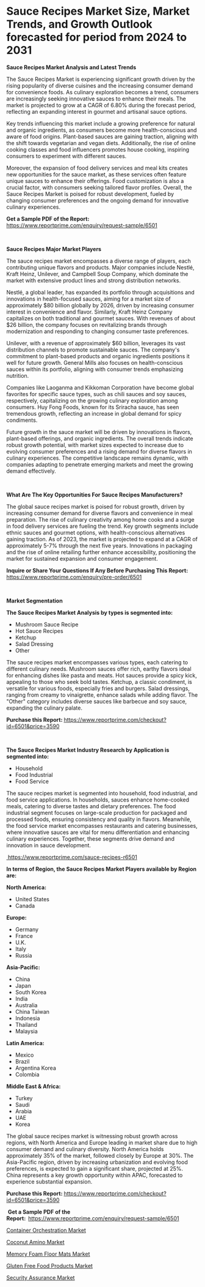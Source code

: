<p><h1>Sauce Recipes Market Size, Market Trends, and Growth Outlook forecasted for period from 2024 to 2031</h1></p><p><strong>Sauce Recipes Market Analysis and Latest Trends</strong></p>
<p><p>The Sauce Recipes Market is experiencing significant growth driven by the rising popularity of diverse cuisines and the increasing consumer demand for convenience foods. As culinary exploration becomes a trend, consumers are increasingly seeking innovative sauces to enhance their meals. The market is projected to grow at a CAGR of 6.80% during the forecast period, reflecting an expanding interest in gourmet and artisanal sauce options.</p><p>Key trends influencing this market include a growing preference for natural and organic ingredients, as consumers become more health-conscious and aware of food origins. Plant-based sauces are gaining traction, aligning with the shift towards vegetarian and vegan diets. Additionally, the rise of online cooking classes and food influencers promotes house cooking, inspiring consumers to experiment with different sauces.</p><p>Moreover, the expansion of food delivery services and meal kits creates new opportunities for the sauce market, as these services often feature unique sauces to enhance their offerings. Food customization is also a crucial factor, with consumers seeking tailored flavor profiles. Overall, the Sauce Recipes Market is poised for robust development, fueled by changing consumer preferences and the ongoing demand for innovative culinary experiences.</p></p>
<p><strong>Get a Sample PDF of the Report:&nbsp;</strong> <a href="https://www.reportprime.com/enquiry/request-sample/6501?utm_campaign=34&utm_medium=2&utm_source=Github&utm_content=ia&utm_term=15112024&utm_id=sauce-recipes">https://www.reportprime.com/enquiry/request-sample/6501</a></p>
<p>&nbsp;</p>
<p><strong>Sauce Recipes Major Market Players</strong></p>
<p><p>The sauce recipes market encompasses a diverse range of players, each contributing unique flavors and products. Major companies include Nestlé, Kraft Heinz, Unilever, and Campbell Soup Company, which dominate the market with extensive product lines and strong distribution networks.</p><p>Nestlé, a global leader, has expanded its portfolio through acquisitions and innovations in health-focused sauces, aiming for a market size of approximately $80 billion globally by 2026, driven by increasing consumer interest in convenience and flavor. Similarly, Kraft Heinz Company capitalizes on both traditional and gourmet sauces. With revenues of about $26 billion, the company focuses on revitalizing brands through modernization and responding to changing consumer taste preferences.</p><p>Unilever, with a revenue of approximately $60 billion, leverages its vast distribution channels to promote sustainable sauces. The company's commitment to plant-based products and organic ingredients positions it well for future growth. General Mills also focuses on health-conscious sauces within its portfolio, aligning with consumer trends emphasizing nutrition.</p><p>Companies like Laoganma and Kikkoman Corporation have become global favorites for specific sauce types, such as chili sauces and soy sauces, respectively, capitalizing on the growing culinary exploration among consumers. Huy Fong Foods, known for its Sriracha sauce, has seen tremendous growth, reflecting an increase in global demand for spicy condiments.</p><p>Future growth in the sauce market will be driven by innovations in flavors, plant-based offerings, and organic ingredients. The overall trends indicate robust growth potential, with market sizes expected to increase due to evolving consumer preferences and a rising demand for diverse flavors in culinary experiences. The competitive landscape remains dynamic, with companies adapting to penetrate emerging markets and meet the growing demand effectively.</p></p>
<p>&nbsp;</p>
<p><strong>What Are The Key Opportunities For Sauce Recipes Manufacturers?</strong></p>
<p><p>The global sauce recipes market is poised for robust growth, driven by increasing consumer demand for diverse flavors and convenience in meal preparation. The rise of culinary creativity among home cooks and a surge in food delivery services are fueling the trend. Key growth segments include ethnic sauces and gourmet options, with health-conscious alternatives gaining traction. As of 2023, the market is projected to expand at a CAGR of approximately 5-7% through the next five years. Innovations in packaging and the rise of online retailing further enhance accessibility, positioning the market for sustained expansion and consumer engagement.</p></p>
<p><strong>Inquire or Share Your Questions If Any Before Purchasing This Report:</strong> <a href="https://www.reportprime.com/enquiry/pre-order/6501?utm_campaign=34&utm_medium=2&utm_source=Github&utm_content=ia&utm_term=15112024&utm_id=sauce-recipes">https://www.reportprime.com/enquiry/pre-order/6501</a></p>
<p>&nbsp;</p>
<p><strong>Market Segmentation</strong></p>
<p><strong>The Sauce Recipes Market Analysis by types is segmented into:</strong></p>
<p><ul><li>Mushroom Sauce Recipe</li><li>Hot Sauce Recipes</li><li>Ketchup</li><li>Salad Dressing</li><li>Other</li></ul></p>
<p><p>The sauce recipes market encompasses various types, each catering to different culinary needs. Mushroom sauces offer rich, earthy flavors ideal for enhancing dishes like pasta and meats. Hot sauces provide a spicy kick, appealing to those who seek bold tastes. Ketchup, a classic condiment, is versatile for various foods, especially fries and burgers. Salad dressings, ranging from creamy to vinaigrette, enhance salads while adding flavor. The "Other" category includes diverse sauces like barbecue and soy sauce, expanding the culinary palate.</p></p>
<p><strong>Purchase this Report:&nbsp;</strong><a href="https://www.reportprime.com/checkout?id=6501&price=3590&utm_campaign=34&utm_medium=2&utm_source=Github&utm_content=ia&utm_term=15112024&utm_id=sauce-recipes">https://www.reportprime.com/checkout?id=6501&price=3590</a></p>
<p>&nbsp;</p>
<p><strong>The Sauce Recipes Market Industry Research by Application is segmented into:</strong></p>
<p><ul><li>Household</li><li>Food Industrial</li><li>Food Service</li></ul></p>
<p><p>The sauce recipes market is segmented into household, food industrial, and food service applications. In households, sauces enhance home-cooked meals, catering to diverse tastes and dietary preferences. The food industrial segment focuses on large-scale production for packaged and processed foods, ensuring consistency and quality in flavors. Meanwhile, the food service market encompasses restaurants and catering businesses, where innovative sauces are vital for menu differentiation and enhancing culinary experiences. Together, these segments drive demand and innovation in sauce development.</p></p>
<p><a href="https://www.reportprime.com/sauce-recipes-r6501?utm_campaign=34&utm_medium=2&utm_source=Github&utm_content=ia&utm_term=15112024&utm_id=sauce-recipes">&nbsp;https://www.reportprime.com/sauce-recipes-r6501</a></p>
<p><strong>In terms of Region, the Sauce Recipes Market Players available by Region are:</strong></p>
<p>
    <p> <strong> North America: </strong>
        <ul>
            <li>United States</li>
            <li>Canada</li>
        </ul>
        </p> 
    <p> <strong> Europe: </strong>
        <ul>
            <li>Germany</li>
            <li>France</li>
            <li>U.K.</li>
            <li>Italy</li>
            <li>Russia</li>
        </ul>
        </p> 
    <p> <strong> Asia-Pacific: </strong>
        <ul>
            <li>China</li>
            <li>Japan</li>
            <li>South Korea</li>
            <li>India</li>
            <li>Australia</li>
            <li>China Taiwan</li>
            <li>Indonesia</li>
            <li>Thailand</li>
            <li>Malaysia</li>
        </ul>
        </p> 
    <p> <strong> Latin America: </strong>
        <ul>
            <li>Mexico</li>
            <li>Brazil</li>
            <li>Argentina Korea</li>
            <li>Colombia</li>
        </ul>
        </p> 
    <p> <strong> Middle East & Africa: </strong>
        <ul>
            <li>Turkey</li>
            <li>Saudi</li>
            <li>Arabia</li>
            <li>UAE</li>
            <li>Korea</li>
        </ul>
    </p>
    </p>
<p><p>The global sauce recipes market is witnessing robust growth across regions, with North America and Europe leading in market share due to high consumer demand and culinary diversity. North America holds approximately 35% of the market, followed closely by Europe at 30%. The Asia-Pacific region, driven by increasing urbanization and evolving food preferences, is expected to gain a significant share, projected at 25%. China represents a key growth opportunity within APAC, forecasted to experience substantial expansion.</p></p>
<p><strong>Purchase this Report: </strong><a href="https://www.reportprime.com/checkout?id=6501&price=3590&utm_campaign=34&utm_medium=2&utm_source=Github&utm_content=ia&utm_term=15112024&utm_id=sauce-recipes">https://www.reportprime.com/checkout?id=6501&price=3590</a></p>
<p>&nbsp;<strong>Get a Sample PDF of the Report:&nbsp;&nbsp;</strong><a href="https://www.reportprime.com/enquiry/request-sample/6501?utm_campaign=34&utm_medium=2&utm_source=Github&utm_content=ia&utm_term=15112024&utm_id=sauce-recipes">https://www.reportprime.com/enquiry/request-sample/6501</a></p>
<p><strong></strong></p>
<p><p><a href="https://issuu.com/reportprime-2/docs/container-orchestration-market-size_d6a289e36eb17b?utm_campaign=34&utm_medium=2&utm_source=Github&utm_content=ia&utm_term=15112024&utm_id=sauce-recipes">Container Orchestration Market</a></p><p><a href="https://github.com/AlisaRowe24/Market-Research-Report-List-1/blob/main/coconut-amino-market.md?utm_campaign=34&utm_medium=2&utm_source=Github&utm_content=ia&utm_term=15112024&utm_id=sauce-recipes">Coconut Amino Market</a></p><p><a href="https://www.linkedin.com/pulse/memory-foam-floor-mats-market-segmentation-applications-types-z2bvc?utm_campaign=34&utm_medium=2&utm_source=Github&utm_content=ia&utm_term=15112024&utm_id=sauce-recipes">Memory Foam Floor Mats Market</a></p><p><a href="https://github.com/guneycigdem35/Market-Research-Report-List-5/blob/main/gluten-free-food-products-market.md?utm_campaign=34&utm_medium=2&utm_source=Github&utm_content=ia&utm_term=15112024&utm_id=sauce-recipes">Gluten Free Food Products Market</a></p><p><a href="https://issuu.com/reportprime-2/docs/security-assurance-market-size-2030_e20570cc5a7d59?utm_campaign=34&utm_medium=2&utm_source=Github&utm_content=ia&utm_term=15112024&utm_id=sauce-recipes">Security Assurance Market</a></p></p>